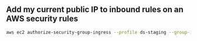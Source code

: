 ## Add my current public IP to inbound rules on an AWS security rules

```bash
aws ec2 authorize-security-group-ingress --profile ds-staging --group-id sg-xxxxxxxxxxxxxxx --protocol tcp --port 22 --cidr $(dig +short myip.opendns.com @resolver1.opendns.com)/32
```
